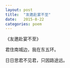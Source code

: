 ```yaml
---
layout: post
title:  "友邀赴宴不至"
date:   2015-8-22
categories: poem
---
```

《友邀赴宴不至》

君住南城边，我在东五环。

日日思君不见君，只因路途远。